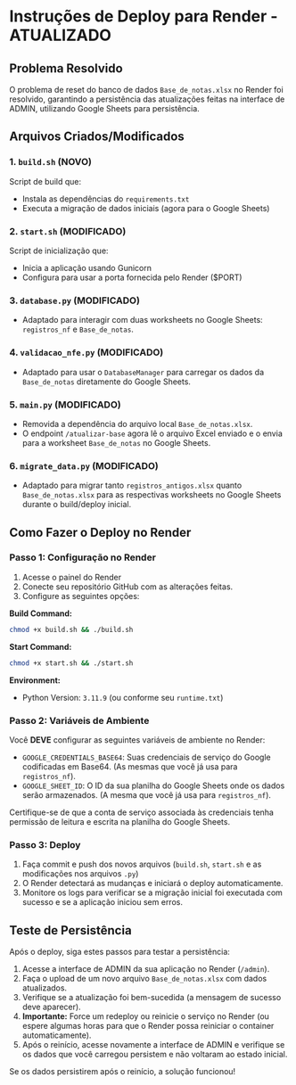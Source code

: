 # Instruções de Deploy para Render - ATUALIZADO

## Problema Resolvido
O problema de reset do banco de dados `Base_de_notas.xlsx` no Render foi resolvido, garantindo a persistência das atualizações feitas na interface de ADMIN, utilizando Google Sheets para persistência.

## Arquivos Criados/Modificados

### 1. `build.sh` (NOVO)
Script de build que:
- Instala as dependências do `requirements.txt`
- Executa a migração de dados iniciais (agora para o Google Sheets)

### 2. `start.sh` (MODIFICADO)
Script de inicialização que:
- Inicia a aplicação usando Gunicorn
- Configura para usar a porta fornecida pelo Render ($PORT)

### 3. `database.py` (MODIFICADO)
- Adaptado para interagir com duas worksheets no Google Sheets: `registros_nf` e `Base_de_notas`.

### 4. `validacao_nfe.py` (MODIFICADO)
- Adaptado para usar o `DatabaseManager` para carregar os dados da `Base_de_notas` diretamente do Google Sheets.

### 5. `main.py` (MODIFICADO)
- Removida a dependência do arquivo local `Base_de_notas.xlsx`.
- O endpoint `/atualizar-base` agora lê o arquivo Excel enviado e o envia para a worksheet `Base_de_notas` no Google Sheets.

### 6. `migrate_data.py` (MODIFICADO)
- Adaptado para migrar tanto `registros_antigos.xlsx` quanto `Base_de_notas.xlsx` para as respectivas worksheets no Google Sheets durante o build/deploy inicial.

## Como Fazer o Deploy no Render

### Passo 1: Configuração no Render
1. Acesse o painel do Render
2. Conecte seu repositório GitHub com as alterações feitas.
3. Configure as seguintes opções:

**Build Command:**
```bash
chmod +x build.sh && ./build.sh
```

**Start Command:**
```bash
chmod +x start.sh && ./start.sh
```

**Environment:**
- Python Version: `3.11.9` (ou conforme seu `runtime.txt`)

### Passo 2: Variáveis de Ambiente
Você **DEVE** configurar as seguintes variáveis de ambiente no Render:

- `GOOGLE_CREDENTIALS_BASE64`: Suas credenciais de serviço do Google codificadas em Base64. (As mesmas que você já usa para `registros_nf`).
- `GOOGLE_SHEET_ID`: O ID da sua planilha do Google Sheets onde os dados serão armazenados. (A mesma que você já usa para `registros_nf`).

Certifique-se de que a conta de serviço associada às credenciais tenha permissão de leitura e escrita na planilha do Google Sheets.

### Passo 3: Deploy
1. Faça commit e push dos novos arquivos (`build.sh`, `start.sh` e as modificações nos arquivos `.py`)
2. O Render detectará as mudanças e iniciará o deploy automaticamente.
3. Monitore os logs para verificar se a migração inicial foi executada com sucesso e se a aplicação iniciou sem erros.

## Teste de Persistência
Após o deploy, siga estes passos para testar a persistência:

1. Acesse a interface de ADMIN da sua aplicação no Render (`/admin`).
2. Faça o upload de um novo arquivo `Base_de_notas.xlsx` com dados atualizados.
3. Verifique se a atualização foi bem-sucedida (a mensagem de sucesso deve aparecer).
4. **Importante:** Force um redeploy ou reinicie o serviço no Render (ou espere algumas horas para que o Render possa reiniciar o container automaticamente).
5. Após o reinício, acesse novamente a interface de ADMIN e verifique se os dados que você carregou persistem e não voltaram ao estado inicial.

Se os dados persistirem após o reinício, a solução funcionou!



